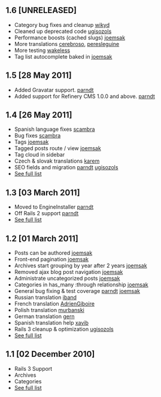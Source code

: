 ## 1.6 [UNRELEASED]
* Category bug fixes and cleanup [wikyd](https://github.com/wikyd)
* Cleaned up deprecated code [ugisozols](https://github.com/ugisozols)
* Performance boosts (cached slugs) [joemsak](https://github.com/joemsak)
* More translations [cerebroso](https://github.com/cerebroso), [peresleguine](https://github.com/peresleguine)
* More testing [wakeless](https://github.com/wakeless)
* Tag list autocomplete baked in [joemsak](https://github.com/joemsak)

## 1.5 [28 May 2011]

* Added Gravatar support. [parndt](https://github.com/parndt)
* Added support for Refinery CMS 1.0.0 and above. [parndt](https://github.com/parndt)

## 1.4 [26 May 2011]

* Spanish language fixes [scambra](https://github.com/scambra)
* Bug fixes [scambra](https://github.com/scambra)
* Tags [joemsak](https://github.com/joemsak)
* Tagged posts route / view [joemsak](https://github.com/joemsak)
* Tag cloud in sidebar
* Czech & slovak translations [karem](https://github.com/keram)
* SEO fields and migration [parndt](https://github.com/parndt) [ugisozols](https://github.com/ugisozols)
* [See full list](https://github.com/resolve/refinerycms-blog/compare/1.3...1.4)

## 1.3 [03 March 2011]

* Moved to EngineInstaller [parndt](https://github.com/parndt)
* Off Rails 2 support [parndt](https://github.com/parndt)
* [See full list](https://github.com/resolve/refinerycms-blog/compare/1.2...1.3)

## 1.2 [01 March 2011]

* Posts can be authored [joemsak](https://github.com/joemsak)
* Front-end pagination [joemsak](https://github.com/joemsak)
* Archives start grouping by year after 2 years [joemsak](https://github.com/joemsak)
* Removed ajax blog post navigation [joemsak](https://github.com/joemsak)
* Administrate uncategorized posts [joemsak](https://github.com/joemsak)
* Categories in has_many :through relationship [joemsak](https://github.com/joemsak)
* General bug fixing & test coverage [parndt](https://github.com/parndt) [joemsak](https://github.com/joemsak)
* Russian translation [iband](https://github.com/iband)
* French translation [AdrienGiboire](https://github.com/AdrienGiboire)
* Polish translation [murbanski](https://github.com/murbanski)
* German translation [gern](https://github.com/gern)
* Spanish translation help [xavib](https://github.com/xavib)
* Rails 3 cleanup & optimization [ugisozols](https://github.com/ugisozols)
* [See full list](https://github.com/resolve/refinerycms-blog/compare/1.1...1.2)


## 1.1 [02 December 2010]

* Rails 3 Support
* Archives
* Categories
* [See full list](https://github.com/resolve/refinerycms-blog/compare/1.0...1.1)